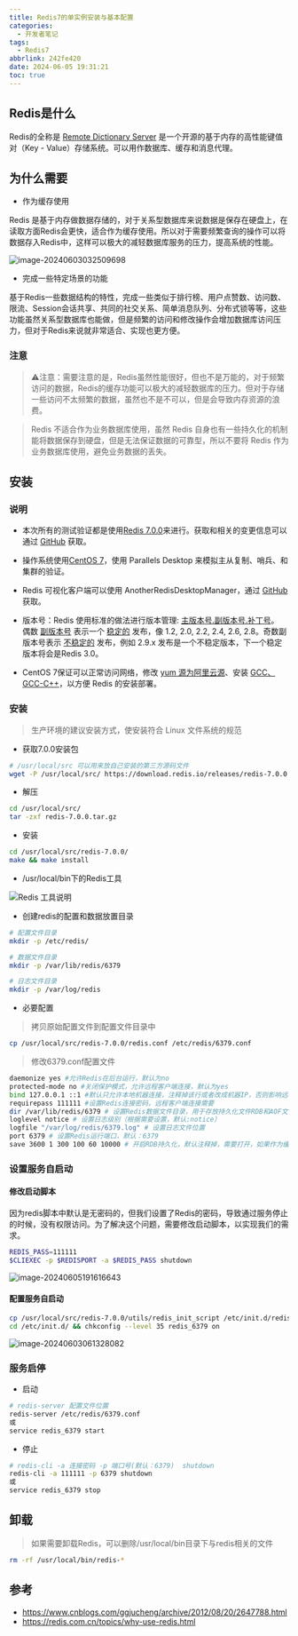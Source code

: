 ```yaml
---
title: Redis7的单实例安装与基本配置
categories:
  - 开发者笔记
tags:
  - Redis7
abbrlink: 242fe420
date: 2024-06-05 19:31:21
toc: true
---
```


<meta name="referrer" content="no-referrer" />

<!--more-->

## Redis是什么

Redis的全称是 <u>Remote Dictionary Server</u> 是一个开源的基于内存的高性能键值对（Key - Value）存储系统。可以用作数据库、缓存和消息代理。

## 为什么需要

- 作为缓存使用

Redis 是基于内存做数据存储的，对于关系型数据库来说数据是保存在硬盘上，在读取方面Redis会更快，适合作为缓存使用。所以对于需要频繁查询的操作可以将数据存入Redis中，这样可以极大的减轻数据库服务的压力，提高系统的性能。

![image-20240603032509698](https://qiniu-image.gotojava.cn/blog/202406030325885.png)

- 完成一些特定场景的功能

基于Redis一些数据结构的特性，完成一些类似于排行榜、用户点赞数、访问数、限流、Session会话共享、共同的社交关系、简单消息队列、分布式锁等等，这些功能虽然关系型数据库也能做，但是频繁的访问和修改操作会增加数据库访问压力，但对于Redis来说就非常适合、实现也更方便。

### 注意

> ⚠️注意：需要注意的是，Redis虽然性能很好，但也不是万能的，对于频繁访问的数据，Redis的缓存功能可以极大的减轻数据库的压力。但对于存储一些访问不太频繁的数据，虽然也不是不可以，但是会导致内存资源的浪费。

> Redis 不适合作为业务数据库使用，虽然 Redis 自身也有一些持久化的机制能将数据保存到硬盘，但是无法保证数据的可靠型，所以不要将 Redis 作为业务数据库使用，避免业务数据的丢失。

## 安装

### 说明

- 本次所有的测试验证都是使用[Redis 7.0.0](https://github.com/redis/redis/releases/tag/7.0.0)来进行。获取和相关的变更信息可以通过 [GitHub](https://github.com/redis/redis/releases) 获取。
- 操作系统使用<u>CentOS 7</u>，使用 Parallels Desktop 来模拟主从复制、哨兵、和集群的验证。

- Redis 可视化客户端可以使用 AnotherRedisDesktopManager，通过 [GitHub](https://github.com/qishibo/AnotherRedisDesktopManager/releases) 获取。
- 版本号：Redis 使用标准的做法进行版本管理: <u>主版本号.副版本号.补丁号</u>。 偶数 <u>副版本号</u> 表示一个 <u>稳定的</u> 发布，像 1.2, 2.0, 2.2, 2.4, 2.6, 2.8。奇数副版本号表示 <u>不稳定的</u> 发布，例如 2.9.x 发布是一个不稳定版本，下一个稳定版本将会是Redis 3.0。
- CentOS 7保证可以正常访问网络，修改 [yum 源为阿里云源](https://blog.csdn.net/weixin_38924500/article/details/109555882)、安装 [GCC、GCC-C++](https://gotojava.cn/article/aba7d07)，以方便 Redis 的安装部署。

### 安装

> 生产环境的建议安装方式，使安装符合 Linux 文件系统的规范

- 获取7.0.0安装包

```bash
# /usr/local/src 可以用来放自己安装的第三方源码文件
wget -P /usr/local/src/ https://download.redis.io/releases/redis-7.0.0.tar.gz
```

- 解压

```bash
cd /usr/local/src/
tar -zxf redis-7.0.0.tar.gz
```

- 安装

```bash
cd /usr/local/src/redis-7.0.0/
make && make install
```

- /usr/local/bin下的Redis工具

![Redis 工具说明](https://qiniu-image.gotojava.cn/blog/202406030459591.png)

- 创建redis的配置和数据放置目录

```bash
# 配置文件目录
mkdir -p /etc/redis/

# 数据文件目录
mkdir -p /var/lib/redis/6379

# 日志文件目录
mkdir -p /var/log/redis
```

- 必要配置

> 拷贝原始配置文件到配置文件目录中

```bash
cp /usr/local/src/redis-7.0.0/redis.conf /etc/redis/6379.conf
```

> 修改6379.conf配置文件

```bash
daemonize yes #允许Redis在后台运行，默认为no
protected-mode no #关闭保护模式，允许远程客户端连接，默认为yes
bind 127.0.0.1 ::1 #默认只允许本地机器连接，注释掉该行或者改成机器IP，否则影响远程机器连接
requirepass 111111 #设置Redis连接密码，远程客户端连接需要
dir /var/lib/redis/6379 # 设置Redis数据文件目录，用于存放持久化文件RDB和AOF文件，默认为配置文件的所在目录（即安装目录）
loglevel notice # 设置日志级别（根据需要设置，默认:notice）
logfile "/var/log/redis/6379.log" # 设置日志文件位置
port 6379 # 设置Redis运行端口，默认：6379
save 3600 1 300 100 60 10000 # 开启RDB持久化，默认注释掉，需要打开，如果作为缓存使用，可以不开启
```

### 设置服务自启动

#### 修改启动脚本

因为redis脚本中默认是无密码的，但我们设置了Redis的密码，导致通过服务停止的时候，没有权限访问。为了解决这个问题，需要修改启动脚本，以实现我们的需求。

```bash
REDIS_PASS=111111
$CLIEXEC -p $REDISPORT -a $REDIS_PASS shutdown
```

![image-20240605191616643](https://qiniu-image.gotojava.cn/blog/202406051916738.png)

#### 配置服务自启动

```bash
cp /usr/local/src/redis-7.0.0/utils/redis_init_script /etc/init.d/redis_6379
cd /etc/init.d/ && chkconfig --level 35 redis_6379 on
```

![image-20240603061328082](https://qiniu-image.gotojava.cn/blog/202406030613228.png)

### 服务启停

- 启动

```bash
# redis-server 配置文件位置
redis-server /etc/redis/6379.conf
或
service redis_6379 start
```

- 停止

```bash
# redis-cli -a 连接密码 -p 端口号(默认：6379)  shutdown
redis-cli -a 111111 -p 6379 shutdown
或
service redis_6379 stop
```

## 卸载

> 如果需要卸载Redis，可以删除/usr/local/bin目录下与redis相关的文件

```bash
rm -rf /usr/local/bin/redis-*
```

## 参考

- https://www.cnblogs.com/ggjucheng/archive/2012/08/20/2647788.html
- https://redis.com.cn/topics/why-use-redis.html